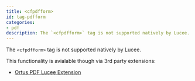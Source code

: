 ```yaml
---
title: <cfpdfform>
id: tag-pdfform
categories:
- pdf
description: The `<cfpdfform>` tag is not supported natively by Lucee.
---
```


The `<cfpdfform>` tag is not supported natively by Lucee.

This functionality is avialable though via 3rd party extensions:
* [Ortus PDF Lucee Extension](https://www.ortussolutions.com/products/ortuspdf)
